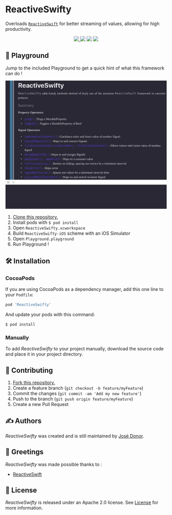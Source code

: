 # ReactiveSwifty

Overloads  [`ReactiveSwift`](https://github.com/ReactiveCocoa/ReactiveSwift)  for better streaming of values, allowing for high productivity.
<p align="center">
	<a href="https://swift.org">
        <img src="https://img.shields.io/badge/Swift-4.2-orange.svg" />
    </a>
    <a>
        <img src="https://img.shields.io/badge/platform-iOS-lightgrey.svg" />
    </a>
    <a>
          <img src="https://img.shields.io/github/release/iDonJose/ReactiveSwifty.svg" />
    </a>
    <a href="https://cocoapods.org/pods/ReactiveSwifty">
          <img src="https://img.shields.io/cocoapods/v/ReactiveSwifty.svg" />
    </a>
</p>


## 🎲 Playground

Jump to the included Playground to get a quick hint of what this framework can do !

![](https://github.com/iDonJose/ReactiveSwifty/raw/master/Meta/Playground.gif)

 1. [Clone this repository.](https://github.com/idonjose/ReactiveSwifty/archive/master.zip)
 1. Install pods with `$ pod install`
 1. Open `ReactiveSwifty.xcworkspace`
 1. Build `ReactiveSwifty-iOS` scheme with an iOS Simulator
 1. Open `Playground.playground`
 1. Run Playground !


## 🛠 Installation

### CocoaPods

If you are using CocoaPods as a dependency manager, add this one line to your `Podfile`:

```ruby
pod 'ReactiveSwifty'
```

And update your pods with this command:

```bash
$ pod install
```

### Manually

To add *ReactiveSwifty* to your project manually, download the source code and place it in your project directory.


## 👋 Contributing

1. [Fork this repository.](https://github.com/idonjose/ReactiveSwifty/fork)
1. Create a feature branch (`git checkout -b feature/myFeature`)
1. Commit the changes (`git commit -am 'Add my new feature'`)
1. Push to the branch (`git push origin feature/myFeature`)
1. Create a new Pull Request


## ✍️ Authors
*ReactiveSwifty* was created and is still maintained by [José Donor](donor.develop@gmail.com).

## 👏 Greetings
*ReactiveSwifty* was made possible thanks to :
- [ReactiveSwift](https://github.com/ReactiveCocoa/ReactiveSwift)

## 📃 License
*ReactiveSwifty* is released under an Apache 2.0 license. See [License](https://github.com/idonjose/ReactiveSwifty/blob/master/LICENSE) for more information.
